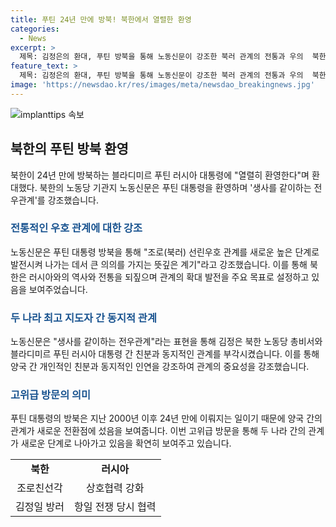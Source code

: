 ```yaml
---
title: 푸틴 24년 만에 방북! 북한에서 열렬한 환영
categories:
  - News
excerpt: >
  제목: 김정은의 환대, 푸틴 방북을 통해 노동신문이 강조한 북러 관계의 전통과 우의  북한 노동당 기관지인 노동신문은 블라디미르 푸틴 러시아 대통령의 방북을 열렬히 환영하며 북러 간 전통적 우의와 관계를 강조했다. 노동신문은 푸틴 대통령과 김정은 총비서의 친분을 부각하며, 두 나라 간의 역사적 유대와 친선을 강조했다. 또한, 북한과 러시아가 공동으로 적대 세력에 맞서는 연대를 강조하며, 푸틴 대통령의 방북은 24년 만에 이루어지는데 이에 대한 특별한 의미를 부여하고 있다.
feature_text: >
  제목: 김정은의 환대, 푸틴 방북을 통해 노동신문이 강조한 북러 관계의 전통과 우의  북한 노동당 기관지인 노동신문은 블라디미르 푸틴 러시아 대통령의 방북을 열렬히 환영하며 북러 간 전통적 우의와 관계를 강조했다. 노동신문은 푸틴 대통령과 김정은 총비서의 친분을 부각하며, 두 나라 간의 역사적 유대와 친선을 강조했다. 또한, 북한과 러시아가 공동으로 적대 세력에 맞서는 연대를 강조하며, 푸틴 대통령의 방북은 24년 만에 이루어지는데 이에 대한 특별한 의미를 부여하고 있다.
image: 'https://newsdao.kr/res/images/meta/newsdao_breakingnews.jpg'
---
```


<p><img src="https://newsdao.kr/res/images/meta/newsdao_breakingnews.jpg" alt="implanttips 속보" /></p>

<h2 data-ke-size="size26">북한의 푸틴 방북 환영</h2>

<p data-ke-size="size16">북한이 24년 만에 방북하는 블라디미르 푸틴 러시아 대통령에 "열렬히 환영한다"며 환대했다. 북한의 노동당 기관지 노동신문은 푸틴 대통령을 환영하며 '생사를 같이하는 전우관계'를 강조했습니다.</p>

<h3><b><span style="color: #1a5490;">전통적인 우호 관계에 대한 강조</span></b></h3>

<p data-ke-size="size16">노동신문은 푸틴 대통령 방북을 통해 "조로(북러) 선린우호 관계를 새로운 높은 단계로 발전시켜 나가는 데서 큰 의의를 가지는 뜻깊은 계기"라고 강조했습니다. 이를 통해 북한은 러시아와의 역사와 전통을 되짚으며 관계의 확대 발전을 주요 목표로 설정하고 있음을 보여주었습니다.</p>

<h3><b><span style="color: #1a5490;">두 나라 최고 지도자 간 동지적 관계</span></b></h3>

<p data-ke-size="size16">노동신문은 "생사를 같이하는 전우관계"라는 표현을 통해 김정은 북한 노동당 총비서와 블라디미르 푸틴 러시아 대통령 간 친분과 동지적인 관계를 부각시켰습니다. 이를 통해 양국 간 개인적인 친분과 동지적인 인연을 강조하여 관계의 중요성을 강조했습니다.</p>

<h3><b><span style="color: #1a5490;">고위급 방문의 의미</span></b></h3>

<p data-ke-size="size16">푸틴 대통령의 방북은 지난 2000년 이후 24년 만에 이뤄지는 일이기 때문에 양국 간의 관계가 새로운 전환점에 섰음을 보여줍니다. 이번 고위급 방문을 통해 두 나라 간의 관계가 새로운 단계로 나아가고 있음을 확연히 보여주고 있습니다.</p>

<table style="width: 100%;">
<tbody>
<tr>
<td style="text-align: center; height: 17px;"><b>북한</b></td>
<td style="text-align: center; height: 17px;"><b>러시아</b></td>
</tr>
<tr>
<td style="text-align: center; height: 17px;">조로친선각</td>
<td style="text-align: center; height: 17px;">상호협력 강화</td>
</tr>
<tr>
<td style="text-align: center; height: 17px;">김정일 방러</td>
<td style="text-align: center; height: 17px;">항일 전쟁 당시 협력</td>
</tr>
</tbody>
</table>

<p data-ke-size="size16">&nbsp;</p>

